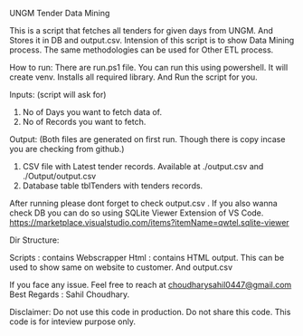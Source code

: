 
UNGM Tender Data Mining

This is a script that fetches all tenders for given days from UNGM. And Stores it in DB and output.csv.
Intension of this script is to show Data Mining process. The same methodologies can be used for Other ETL process.


How to run:
There are run.ps1 file. You can run this using powershell.
It will create venv.
Installs all required library.
And Run the script for you.

Inputs: (script will ask for)
1. No of Days you want to fetch data of.
2. No of Records you want to fetch.

Output: (Both files are generated on first run. Though there is copy incase you are checking from github.)
1. CSV file with Latest tender records. Available at ./output.csv and ./Output/output.csv
2. Database table tblTenders with tenders records. 

After running please dont forget to check output.csv . 
If you also wanna check DB you can do so using SQLite Viewer Extension of VS Code.
https://marketplace.visualstudio.com/items?itemName=qwtel.sqlite-viewer


Dir Structure:

Scripts : contains Webscrapper 
Html : contains HTML output. This can be used to show same on website to customer. And output.csv

If you face any issue. Feel free to reach at choudharysahil0447@gmail.com
Best Regards : Sahil Choudhary.


Disclaimer:
Do not use this code in production.
Do not share this code. This code is for inteview purpose only.
